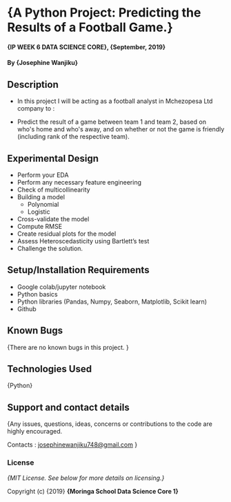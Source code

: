 # {A Python Project: Predicting the Results of a Football Game.}

#### {IP WEEK 6 DATA SCIENCE CORE}, {September, 2019}

#### By **{Josephine Wanjiku}**

## Description

* In this project I will be acting as a football analyst in Mchezopesa Ltd company to :

* Predict the result of a game between team 1 and team 2, based on who's home and who's away, and on whether or not the game is friendly (including rank of the respective team).


## Experimental Design

- Perform your EDA
- Perform any necessary feature engineering
- Check of multicollinearity
- Building a model
    * Polynomial
    * Logistic
- Cross-validate the model
- Compute RMSE
- Create residual plots for the model
- Assess Heteroscedasticity using Bartlett’s test
- Challenge the solution.

## Setup/Installation Requirements

* Google colab/jupyter notebook
* Python basics
* Python libraries (Pandas, Numpy, Seaborn, Matplotlib, Scikit learn)
* Github

## Known Bugs

{There are no known bugs in this project. }

## Technologies Used

{Python}

## Support and contact details

{Any issues, questions, ideas, concerns or contributions to the code are highly encouraged.

 Contacts : josephinewanjiku748@gmail.com }
 
### License

*{MIT License.  See below for more details on licensing.}*

Copyright (c) {2019} **{Moringa School Data Science Core 1}**
